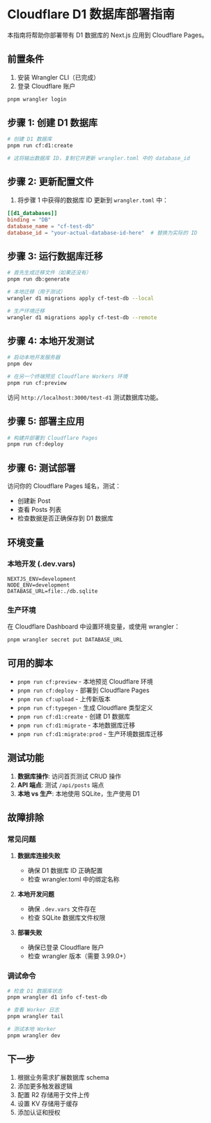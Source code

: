 # Cloudflare D1 数据库部署指南

本指南将帮助你部署带有 D1 数据库的 Next.js 应用到 Cloudflare Pages。

## 前置条件

1. 安装 Wrangler CLI（已完成）
2. 登录 Cloudflare 账户

```bash
pnpm wrangler login
```

## 步骤 1: 创建 D1 数据库

```bash
# 创建 D1 数据库
pnpm run cf:d1:create

# 这将输出数据库 ID，复制它并更新 wrangler.toml 中的 database_id
```

## 步骤 2: 更新配置文件

1. 将步骤 1 中获得的数据库 ID 更新到 `wrangler.toml` 中：

```toml
[[d1_databases]]
binding = "DB"
database_name = "cf-test-db"
database_id = "your-actual-database-id-here"  # 替换为实际的 ID
```

## 步骤 3: 运行数据库迁移

```bash
# 首先生成迁移文件（如果还没有）
pnpm run db:generate

# 本地迁移（用于测试）
wrangler d1 migrations apply cf-test-db --local

# 生产环境迁移
wrangler d1 migrations apply cf-test-db --remote
```

## 步骤 4: 本地开发测试

```bash
# 启动本地开发服务器
pnpm dev

# 在另一个终端预览 Cloudflare Workers 环境
pnpm run cf:preview
```

访问 `http://localhost:3000/test-d1` 测试数据库功能。

## 步骤 5: 部署主应用

```bash
# 构建并部署到 Cloudflare Pages
pnpm run cf:deploy
```

## 步骤 6: 测试部署

访问你的 Cloudflare Pages 域名，测试：
- 创建新 Post
- 查看 Posts 列表
- 检查数据是否正确保存到 D1 数据库

## 环境变量

### 本地开发 (.dev.vars)
```
NEXTJS_ENV=development
NODE_ENV=development
DATABASE_URL=file:./db.sqlite
```

### 生产环境
在 Cloudflare Dashboard 中设置环境变量，或使用 wrangler：

```bash
pnpm wrangler secret put DATABASE_URL
```

## 可用的脚本

- `pnpm run cf:preview` - 本地预览 Cloudflare 环境
- `pnpm run cf:deploy` - 部署到 Cloudflare Pages
- `pnpm run cf:upload` - 上传新版本
- `pnpm run cf:typegen` - 生成 Cloudflare 类型定义
- `pnpm run cf:d1:create` - 创建 D1 数据库
- `pnpm run cf:d1:migrate` - 本地数据库迁移
- `pnpm run cf:d1:migrate:prod` - 生产环境数据库迁移

## 测试功能

1. **数据库操作**: 访问首页测试 CRUD 操作
2. **API 端点**: 测试 `/api/posts` 端点
3. **本地 vs 生产**: 本地使用 SQLite，生产使用 D1

## 故障排除

### 常见问题

1. **数据库连接失败**
   - 确保 D1 数据库 ID 正确配置
   - 检查 wrangler.toml 中的绑定名称

2. **本地开发问题**
   - 确保 `.dev.vars` 文件存在
   - 检查 SQLite 数据库文件权限

3. **部署失败**
   - 确保已登录 Cloudflare 账户
   - 检查 wrangler 版本（需要 3.99.0+）

### 调试命令

```bash
# 检查 D1 数据库状态
pnpm wrangler d1 info cf-test-db

# 查看 Worker 日志
pnpm wrangler tail

# 测试本地 Worker
pnpm wrangler dev
```

## 下一步

1. 根据业务需求扩展数据库 schema
2. 添加更多触发器逻辑
3. 配置 R2 存储用于文件上传
4. 设置 KV 存储用于缓存
5. 添加认证和授权
